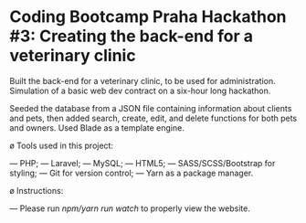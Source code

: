 # Coding Bootcamp Praha Hackathon #3: Creating the back-end for a veterinary clinic

Built the back-end for a veterinary clinic, to be used for administration. Simulation of a basic web dev contract on a six-hour long hackathon.

Seeded the database from a JSON file containing information about clients and pets, then added search, create, edit, and delete functions for both pets and owners. Used Blade as a template engine.

ø Tools used in this project:

— PHP;
— Laravel;
— MySQL;
— HTML5;
— SASS/SCSS/Bootstrap for styling;
— Git for version control;
— Yarn as a package manager.

ø Instructions:

— Please run <i>npm/yarn run watch</i> to properly view the website.
